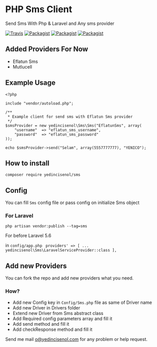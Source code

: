 # PHP Sms Client

Send Sms With Php & Laravel and Any sms provider

[![Travis](https://img.shields.io/travis/yedincisenol/sms.svg?style=for-the-badge)]()
[![Packagist](https://img.shields.io/packagist/dt/yedincisenol/sms.svg?style=for-the-badge)]()
[![Packagist](https://img.shields.io/packagist/v/yedincisenol/sms.svg?style=for-the-badge)]()
[![Packagist](https://img.shields.io/packagist/l/yedincisenol/sms?style=for-the-badge)]()

## Added Providers For Now
- Eflatun Sms
- Mutlucell

## Example Usage

```
<?php

include "vendor/autoload.php";

/**
 * Example client for send sms with Eflatun Sms provider
 */
$smsProvider = new yedincisenol\Sms\Sms("EflatunSms", array(
    "username"  => "eflatun_sms_username",
    "password"  => "eflatun_sms_password"
));

echo $smsProvider->send("Selam", array(5557777777), "YENICO");

```


## How to install

```composer require yedincisenol/sms ```

## Config

You can fill `Sms` config file or pass config on initialize Sms object

### For Laravel

```
php artisan vendor:publish --tag=sms
```

For before Laravel 5.6

in `config/app.php`
`` 
providers' => [
	...
    yedincisenol\Sms\LaravelServiceProvider::class
],
``


## Add new Providers

You can fork the repo and add new providers what you need.

### How?

- Add new Config key in `Config/Sms.php` file as same of Driver name
- Add new Driver in Drivers folder
 - Extend new Driver from Sms abstract class
 - Add Required config parameters array  and fill it
 - Add send method and fill it
 - Add checkResponse method and fill it
 
 
Send me mail <o@yedincisenol.com> for any problem or help request.

